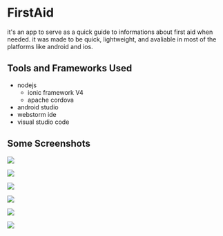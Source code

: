 # FirstAid
it's an app to serve as a quick guide to informations about first aid when needed. it was made to be quick, lightweight, and avaliable in most of the platforms like android and ios.
## Tools and Frameworks Used
- nodejs
  - ionic framework V4
  - apache cordova
- android studio
- webstorm ide
- visual studio code
## Some Screenshots
![](/media/1.jpeg)

![](/media/2.jpeg)

![](/media/3.jpeg)

![](/media/4.jpeg)

![](/media/5.jpeg)

![](/media/6.jpeg)
